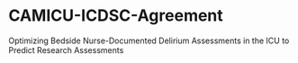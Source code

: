 # CAMICU-ICDSC-Agreement
Optimizing Bedside Nurse-Documented Delirium Assessments in the ICU to Predict Research Assessments





